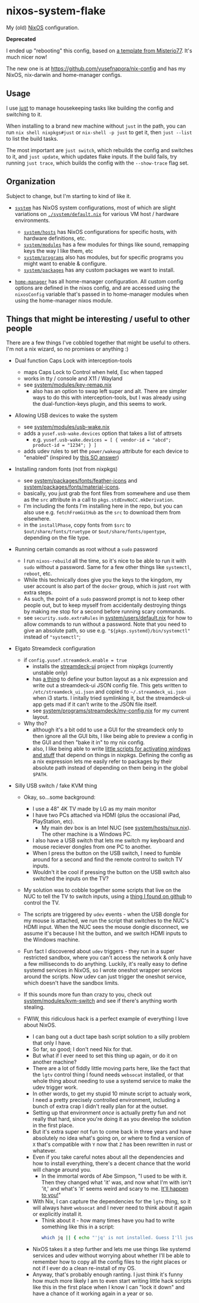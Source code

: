# nixos-system-flake

My (old) [NixOS](https://nixos.org) configuration. 

**Deprecated**

I ended up "rebooting" this config, based on [a template from Misterio77](https://github.com/Misterio77/nix-starter-configs). It's much nicer now!

The new one is at https://github.com/yusefnapora/nix-config and has my NixOS, nix-darwin and home-manager configs.

## Usage

I use [just](https://github.com/casey/just) to manage housekeeping tasks like building the config and switching to it.

When installing to a brand new machine without `just` in the path, you can run `nix shell nixpkgs#just` or `nix-shell -p just` to get it, then `just --list` to list the build tasks.

The most important are `just switch`, which rebuilds the config and switches to it, and `just update`, which updates flake inputs. If the build fails, try running `just trace`, which builds the config with the `--show-trace` flag set.

## Organization

Subject to change, but I'm starting to kind of like it.

- [`system`](./system) has NixOS system configurations, most of which are slight variations on [`./system/default.nix`](./system/default.nix) for various VM host / hardware environments.
  - [`system/hosts`](./system/hosts/) has NixOS configurations for specific hosts, with hardware definitions, etc.
  - [`system/modules`](./system/modules/) has a few modules for things like sound, remapping keys the way I like them, etc
  - [`system/programs`](./system/programs/) also has modules, but for specific programs you might want to enable & configure.
  - [`system/packages`](./system/packages/) has any custom packages we want to install.
  

- [`home-manager`](./home-manager/) has all home-manager configuration. All custom config options are defined in the nixos config, and are accessed using the `nixosConfig` variable that's passed in to home-manager modules when using the home-manager nixos module.

## Things that might be interesting / useful to other people

There are a few things I've cobbled together that might be useful to others. I'm not a nix wizard, so no promises or anything :)

- Dual function Caps Lock with interception-tools
  - maps Caps Lock to Control when held, Esc when tapped
  - works in tty / console and X11 / Wayland
  - see [system/modules/key-remap.nix](./system/modules/key-remap.nix)
    - also has an option to swap left super and alt. There are simpler ways to do this with interception-tools, but I was already using the dual-function-keys plugin, and this seems to work.

- Allowing USB devices to wake the system
  - see [system/modules/usb-wake.nix](./system/modules/usb-wake.nix)
  - adds a `yusef.usb-wake.devices` option that takes a list of attrsets
    - e.g. `yusef.usb-wake.devices = [ { vendor-id = "abcd"; product-id = "1234"; } ]`
  - adds udev rules to set the `power/wakeup` attribute for each device to "enabled" (inspired by [this SO answer](https://unix.stackexchange.com/a/532839))

- Installing random fonts (not from nixpkgs)
  - see [system/packages/fonts/feather-icons](system/packages/fonts/feather-icons) and [system/packages/fonts/material-icons](system/packages/fonts/material-icons).
  - basically, you just grab the font files from somewhere and use them as the `src` attribute in a call to `pkgs.stdEnvNoCC.mkDerivation`.
  - I'm including the fonts I'm installing here in the repo, but you can also use e.g. `fetchFromGitHub` as the `src` to download them from elsewhere.
  - in the `installPhase`, copy fonts from `$src` to `$out/share/fonts/truetype` or `$out/share/fonts/opentype`, depending on the file type.

- Running certain comands as root without a `sudo` password
  - I run `nixos-rebuild` all the time, so it's nice to be able to run it with `sudo` without a password. Same for a few other things like `systemctl`, `reboot`, etc.
  - While this technically does give you the keys to the kingdom, my user account is also part of the `docker` group, which is just `root` with extra steps. 
  - As such, the point of a `sudo` password prompt is not to keep other people out, but to keep myself from accidentally destroying things by making me stop for a second before running scary commands.
  - see `security.sudo.extraRules` in [system/users/default.nix](./system/users/default.nix) for how to allow commands to run without a password. Note that you need to give an absolute path, so use e.g. `"${pkgs.systemd}/bin/systemctl"` instead of `"systemctl"`;

- Elgato Streamdeck configuration
  - if `config.yusef.streamdeck.enable = true`
    - installs the [streamdeck-ui](https://timothycrosley.github.io/streamdeck-ui/) project from nixpkgs (currently unstable only)
    - has [a thing](./system/programs/streamdeck/settings.nix) to define your button layout as a nix expression and write out a streamdeck-ui JSON config file. This gets written to `/etc/streamdeck_ui.json` and copied to `~/.streamdeck_ui.json` when i3 starts. I initally tried symlinking it, but the streamdeck-ui app gets mad if it can't write to the JSON file itself.
    - see [system/programs/streamdeck/my-config.nix](./system/programs/streamdeck/my-config.nix) for my current layout.
  - Why tho?
    - although it's a bit odd to use a GUI for the streamdeck only to then ignore all the GUI bits, I like being able to preview a config in the GUI and then "bake it in" to my nix config.
    - also, I like being able to write [little scripts for activating windows and stuff](./system/programs/streamdeck/scripts/) that depend on things in nixpkgs. Defining the config as a nix expression lets me easily refer to packages by their absolute path instead of depending on them being in the global `$PATH`.

- Silly USB switch / fake KVM thing
  - Okay, so...some background:
    - I use a 48" 4K TV made by LG as my main monitor
    - I have two PCs attached via HDMI (plus the occasional iPad, PlayStation, etc).
      - My main dev box is an Intel NUC (see [system/hosts/nux.nix](./system/hosts/nux.nix)). The other machine is a Windows PC.
    - I also have a USB switch that lets me switch my keyboard and mouse reciever dongles from one PC to another.
    - When I press the button on the USB switch, I need to fumble around for a second and find the remote control to switch TV inputs.
    - Wouldn't it be cool if pressing the button on the USB switch also switched the inputs on the TV?
  - My solution was to cobble together some scripts that live on the NUC to tell the TV to switch inputs, using a [thing I found on github](https://github.com/SaschaWessel/lgtv) to control the TV.
  - The scripts are triggered by `udev` events - when the USB dongle for my mouse is attached, we run the script that switches to the NUC's HDMI input. When the NUC sees the mouse dongle disconnect, we assume it's because I hit the button, and we switch HDMI inputs to the Windows machine.
  - Fun fact I discovered about `udev` triggers - they run in a super restricted sandbox, where you can't access the network & only have a few milliseconds to do anything. Luckily, it's really easy to define systemd services in NixOS, so I wrote oneshot wrapper services around the scripts. Now udev can just trigger the oneshot service, which doesn't have the sandbox limits.
  - If this sounds more fun than crazy to you, check out [system/modules/kvm-switch](./system/modules/kvm-switch) and see if there's anything worth stealing.

  - FWIW, this ridiculous hack is a perfect example of everything I love about NixOS. 
    - I can bang out a duct tape bash script solution to a silly problem that only I have.
    - So far, so good; I don't need Nix for that.
    - But what if I ever need to set this thing up again, or do it on another machine?
    - There are a lot of fiddly little moving parts here, like the fact that the `lgtv` control thing I found needs `websocat` installed, or that whole thing about needing to use a systemd service to make the udev trigger work.
    - In other words, to get my stupid 10 minute script to actualy work, I need a pretty precisely controlled environment, including a bunch of extra crap I didn't really plan for at the outset.
    - Setting up that environment _once_ is actually pretty fun and not really that hard, since you're doing it as you develop the solution in the first place.
    - But it's extra super not fun to come back in three years and have absolutely no idea what's going on, or where to find a version of `X` that's compatible with `Y` now that `Z` has been rewritten in rust or whatever.
    - Even if you take careful notes about all the dependencies and how to install everything, there's a decent chance that the world will change around you. 
      - In the immortal words of Abe Simpson, "I used to be with it. Then they changed what 'it' was, and now what I'm with isn't 'it,' and what's 'it' seems weird and scary to me. [It'll happen to you!](https://frinkiac.com/meme/S07E24/358040/m/SXQnbGwgaGFwcGVuIHRvIHlvdS4uLg==)"
    - With Nix, I can capture the dependencies for the `lgtv` thing, so it will always have `websocat` and I never need to think about it again or explicitly install it.
      - Think about it - how many times have you had to write something like this in a script:
        ```bash
        which jq || { echo "'jq' is not installed. Guess I'll just die then..."; exit 1 }
        ```
    - NixOS takes it a step further and lets me use things like systemd services and udev without worrying about whether I'll be able to remember how to copy all the config files to the right places or not if I ever do a clean re-install of my OS.
    - Anyway, that's probably enough ranting. I just think it's funny how much more likely I am to even start writing little hack scripts like this in the first place when I know I can "lock it down" and have a chance of it working again in a year or so.
